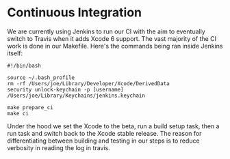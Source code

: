 Continuous Integration
===========

We are currently using Jenkins to run our CI with the aim to eventually switch to Travis when it adds Xcode 6 support. The vast majority of the CI work is done in our Makefile. Here's the commands being ran inside Jenkins itself:

``` shell
#!/bin/bash

source ~/.bash_profile
rm -rf /Users/joe/Library/Developer/Xcode/DerivedData
security unlock-keychain -p [username] /Users/joe/Library/Keychains/jenkins.keychain

make prepare_ci
make ci

```

Under the hood we set the Xcode to the beta, run a build setup task, then a run task and switch back to the Xcode stable release. The reason for differentiating between building and testing in our steps is to reduce verbosity in reading the log in travis. 